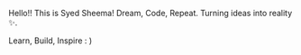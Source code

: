 Hello!! This is Syed Sheema! Dream, Code, Repeat. Turning ideas into reality ✨.

Learn, Build, Inspire : ) 
